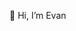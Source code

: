 👋 Hi, I’m Evan

<!---
EvanWang04/EvanWang04 is a ✨ special ✨ repository because its `README.md` (this file) appears on your GitHub profile.
You can click the Preview link to take a look at your changes.
--->
